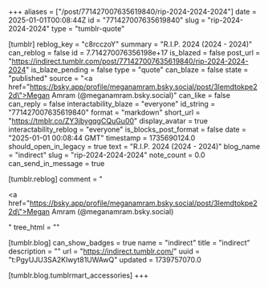 +++
aliases = ["/post/771427007635619840/rip-2024-2024-2024"]
date = 2025-01-01T00:08:44Z
id = "771427007635619840"
slug = "rip-2024-2024-2024"
type = "tumblr-quote"

[tumblr]
reblog_key = "c8rcczoY"
summary = "R.I.P. 2024 (2024 - 2024)"
can_reblog = false
id = 7.714270076356198e+17
is_blazed = false
post_url = "https://indirect.tumblr.com/post/771427007635619840/rip-2024-2024-2024"
is_blaze_pending = false
type = "quote"
can_blaze = false
state = "published"
source = "<a href=\"https://bsky.app/profile/meganamram.bsky.social/post/3lemdtokpe22d\">Megan Amram (@meganamram.bsky.social)</a>"
can_like = false
can_reply = false
interactability_blaze = "everyone"
id_string = "771427007635619840"
format = "markdown"
short_url = "https://tmblr.co/ZY3jbygqgCQuGu00"
display_avatar = true
interactability_reblog = "everyone"
is_blocks_post_format = false
date = "2025-01-01 00:08:44 GMT"
timestamp = 1735690124.0
should_open_in_legacy = true
text = "R.I.P. 2024 (2024 - 2024)"
blog_name = "indirect"
slug = "rip-2024-2024-2024"
note_count = 0.0
can_send_in_message = true

[tumblr.reblog]
comment = "<p><a href=\"https://bsky.app/profile/meganamram.bsky.social/post/3lemdtokpe22d\">Megan Amram (@meganamram.bsky.social)</a></p>"
tree_html = ""

[tumblr.blog]
can_show_badges = true
name = "indirect"
title = "indirect"
description = ""
url = "https://indirect.tumblr.com/"
uuid = "t:PgyUJU3SA2Klwyt81UWAwQ"
updated = 1739757070.0

[tumblr.blog.tumblrmart_accessories]
+++
